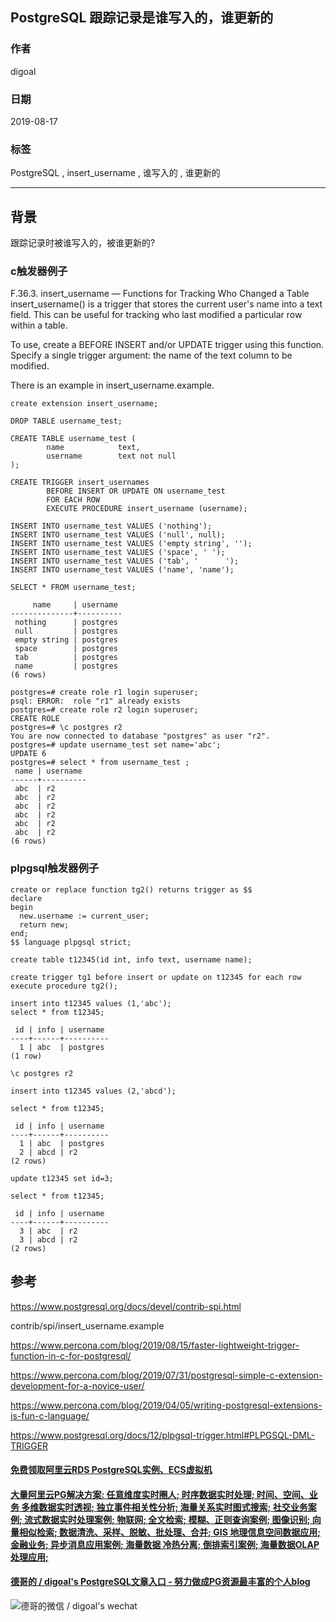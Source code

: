 ## PostgreSQL 跟踪记录是谁写入的，谁更新的      
                          
### 作者                          
digoal                          
                          
### 日期                          
2019-08-17                         
                          
### 标签                          
PostgreSQL , insert_username , 谁写入的 , 谁更新的   
                          
----                          
                          
## 背景                 
跟踪记录时被谁写入的，被谁更新的?  
  
### c触发器例子  
  
F.36.3. insert_username — Functions for Tracking Who Changed a Table  
insert_username() is a trigger that stores the current user's name into a text field. This can be useful for tracking who last modified a particular row within a table.  
  
To use, create a BEFORE INSERT and/or UPDATE trigger using this function. Specify a single trigger argument: the name of the text column to be modified.  
  
There is an example in insert_username.example.  
  
  
```  
create extension insert_username;  
  
DROP TABLE username_test;  
  
CREATE TABLE username_test (  
        name            text,  
        username        text not null  
);  
  
CREATE TRIGGER insert_usernames  
        BEFORE INSERT OR UPDATE ON username_test  
        FOR EACH ROW  
        EXECUTE PROCEDURE insert_username (username);  
  
INSERT INTO username_test VALUES ('nothing');  
INSERT INTO username_test VALUES ('null', null);  
INSERT INTO username_test VALUES ('empty string', '');  
INSERT INTO username_test VALUES ('space', ' ');  
INSERT INTO username_test VALUES ('tab', '      ');  
INSERT INTO username_test VALUES ('name', 'name');  
  
SELECT * FROM username_test;  
  
     name     | username   
--------------+----------  
 nothing      | postgres  
 null         | postgres  
 empty string | postgres  
 space        | postgres  
 tab          | postgres  
 name         | postgres  
(6 rows)  
  
postgres=# create role r1 login superuser;  
psql: ERROR:  role "r1" already exists  
postgres=# create role r2 login superuser;  
CREATE ROLE  
postgres=# \c postgres r2  
You are now connected to database "postgres" as user "r2".  
postgres=# update username_test set name='abc';  
UPDATE 6  
postgres=# select * from username_test ;  
 name | username   
------+----------  
 abc  | r2  
 abc  | r2  
 abc  | r2  
 abc  | r2  
 abc  | r2  
 abc  | r2  
(6 rows)  
```  
  
### plpgsql触发器例子  
  
```  
create or replace function tg2() returns trigger as $$  
declare  
begin  
  new.username := current_user;  
  return new;  
end;  
$$ language plpgsql strict;  
  
create table t12345(id int, info text, username name);  
  
create trigger tg1 before insert or update on t12345 for each row execute procedure tg2();  
  
insert into t12345 values (1,'abc');  
select * from t12345;  
  
 id | info | username   
----+------+----------  
  1 | abc  | postgres  
(1 row)  
  
\c postgres r2  
  
insert into t12345 values (2,'abcd');  
  
select * from t12345;  
  
 id | info | username   
----+------+----------  
  1 | abc  | postgres  
  2 | abcd | r2  
(2 rows)  
  
update t12345 set id=3;  
  
select * from t12345;  
  
 id | info | username   
----+------+----------  
  3 | abc  | r2  
  3 | abcd | r2  
(2 rows)  
```  
  
## 参考        
https://www.postgresql.org/docs/devel/contrib-spi.html        
        
contrib/spi/insert_username.example        
          
https://www.percona.com/blog/2019/08/15/faster-lightweight-trigger-function-in-c-for-postgresql/        
        
https://www.percona.com/blog/2019/07/31/postgresql-simple-c-extension-development-for-a-novice-user/        
        
https://www.percona.com/blog/2019/04/05/writing-postgresql-extensions-is-fun-c-language/        
        
https://www.postgresql.org/docs/12/plpgsql-trigger.html#PLPGSQL-DML-TRIGGER        
          
        
  
  
  
  
  
  
  
  
  
  
  
  
  
  
  
  
  
  
  
  
  
  
  
  
  
  
  
  
  
  
  
  
  
#### [免费领取阿里云RDS PostgreSQL实例、ECS虚拟机](https://www.aliyun.com/database/postgresqlactivity "57258f76c37864c6e6d23383d05714ea")
  
  
#### [大量阿里云PG解决方案: 任意维度实时圈人; 时序数据实时处理; 时间、空间、业务 多维数据实时透视; 独立事件相关性分析; 海量关系实时图式搜索; 社交业务案例; 流式数据实时处理案例; 物联网; 全文检索; 模糊、正则查询案例; 图像识别; 向量相似检索; 数据清洗、采样、脱敏、批处理、合并; GIS 地理信息空间数据应用; 金融业务; 异步消息应用案例; 海量数据 冷热分离; 倒排索引案例; 海量数据OLAP处理应用;](https://yq.aliyun.com/topic/118 "40cff096e9ed7122c512b35d8561d9c8")
  
  
#### [德哥的 / digoal's PostgreSQL文章入口 - 努力做成PG资源最丰富的个人blog](https://github.com/digoal/blog/blob/master/README.md "22709685feb7cab07d30f30387f0a9ae")
  
  
![德哥的微信 / digoal's wechat](../pic/digoal_weixin.jpg "f7ad92eeba24523fd47a6e1a0e691b59")
  
